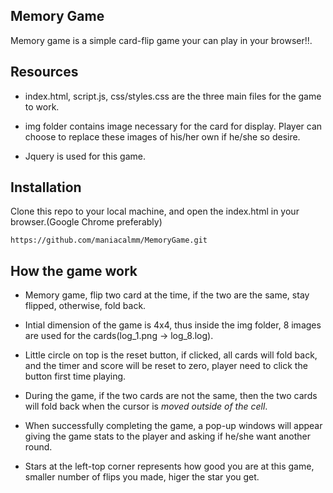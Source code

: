 ## Memory Game
Memory game is a simple card-flip game your can play in your browser!!.

## Resources
- index.html, script.js, css/styles.css are the three main files for the game to work.

- img folder contains image necessary for the card for display. Player can choose to replace these images of his/her own if he/she so desire.

- Jquery is used for this game.

## Installation
Clone this repo to your local machine, and open the index.html in your browser.(Google Chrome preferably)
~~~
https://github.com/maniacalmm/MemoryGame.git
~~~


## How the game work
- Memory game, flip two card at the time, if the two are the same, stay flipped, otherwise, fold back.

- Intial dimension of the game is 4x4, thus inside the img folder, 8 images are used for the cards(log_1.png -> log_8.log).

- Little circle on top is the reset button, if clicked, all cards will fold back, and the timer and score will be reset to zero, player need to click the button first time playing.

- During the game, if the two cards are not the same, then the two cards will fold back when the cursor is <em>moved outside of the cell</em>.

- When successfully completing the game, a pop-up windows will appear giving the game stats to the player and asking if he/she want another round.

- Stars at the left-top corner represents how good you are at this game, smaller number of flips you made, higer the star you get.


